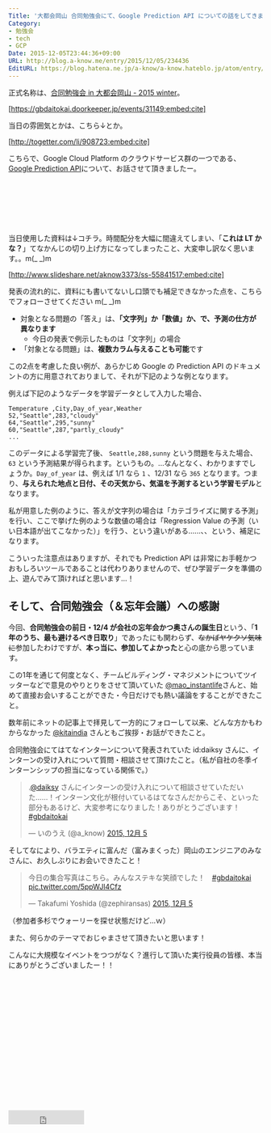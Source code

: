 ```yaml
---
Title: '大都会岡山 合同勉強会にて、Google Prediction API についての話をしてきました #gbdaitokai #gcpja '
Category:
- 勉強会
- tech
- GCP
Date: 2015-12-05T23:44:36+09:00
URL: http://blog.a-know.me/entry/2015/12/05/234436
EditURL: https://blog.hatena.ne.jp/a-know/a-know.hateblo.jp/atom/entry/6653586347147558495
---
```


正式名称は、[合同勉強会 in 大都会岡山 - 2015 winter](https://gbdaitokai.doorkeeper.jp/events/31149)。


[https://gbdaitokai.doorkeeper.jp/events/31149:embed:cite]


当日の雰囲気とかは、こちら↓とか。




[http://togetter.com/li/908723:embed:cite]




こちらで、Google Cloud Platform のクラウドサービス群の一つである、[Google Prediction API](https://cloud.google.com/prediction/?hl=ja)について、お話させて頂きましたー。




<!-- more -->


<script async src="//pagead2.googlesyndication.com/pagead/js/adsbygoogle.js"></script>
<!-- article-top -->
<ins class="adsbygoogle"
     style="display:inline-block;width:728px;height:90px"
     data-ad-client="ca-pub-3463034538369189"
     data-ad-slot="8367620130"></ins>
<script>
(adsbygoogle = window.adsbygoogle || []).push({});
</script>



当日使用した資料は↓コチラ。時間配分を大幅に間違えてしまい、「<b>これは LT かな？</b>」てなかんじの切り上げ方になってしまったこと、大変申し訳なく思います。。m(\_ _)m


[http://www.slideshare.net/aknow3373/ss-55841517:embed:cite]


発表の流れ的に、資料にも書いてないし口頭でも補足できなかった点を、こちらでフォローさせてください m(\_ _)m


* 対象となる問題の「答え」は、<b>「文字列」か「数値」か、で、予測の仕方が異なります</b>
    * 今日の発表で例示したものは「文字列」の場合
* 「対象となる問題」は、<b>複数カラム与えることも可能</b>です


この2点を考慮した良い例が、あらかじめ Google の Prediction API のドキュメントの方に用意されておりまして、それが下記のような例となります。


例えば下記のようなデータを学習データとして入力した場合、


```
Temperature ,City,Day_of_year,Weather
52,"Seattle",283,"cloudy"
64,"Seattle",295,"sunny"
60,"Seattle",287,"partly_cloudy"
...
```


このデータによる学習完了後、 `Seattle,288,sunny` という問題を与えた場合、 `63` という予測結果が得られます。というもの。...なんとなく、わかりますでしょうか。`Day_of_year` は、例えば 1/1 なら `1` 、12/31 なら `365` となります。つまり、<b>与えられた地点と日付、その天気から、気温を予測するという学習モデル</b>となります。


私が用意した例のように、答えが文字列の場合は「カテゴライズに関する予測」を行い、ここで挙げた例のような数値の場合は「Regression Value の予測（いい日本語が出てこなかった）」を行う、という違いがある......、、という、補足になります。


こういった注意点はありますが、それでも Prediction API は非常にお手軽かつおもしろいツールであることは代わりありませんので、ぜひ学習データを準備の上、遊んでみて頂ければと思います...！



## そして、合同勉強会（＆忘年会議）への感謝

今回、<b>合同勉強会の前日・12/4 が会社の忘年会かつ奥さんの誕生日</b>という、「<b>1年のうち、最も避けるべき日取り</b>」であったにも関わらず、<s>なかばヤケクソ気味に</s>参加したわけですが、<b>本っ当に、参加してよかった</b>と心の底から思っています。


この1年を通じて何度となく、チームビルディング・マネジメントについてツイッターなどで意見のやりとりをさせて頂いていた [@mao_instantlife](https://twitter.com/mao_instantlife)さんと、始めて直接お会いすることができた・今日だけでも熱い議論をすることができたこと。


数年前にネットの記事上で拝見して一方的にフォローして以来、どんな方かもわからなかった [@kitaindia](https://twitter.com/kitaindia) さんともご挨拶・お話ができたこと。


合同勉強会にてはてなインターンについて発表されていた id:daiksy さんに、インターンの受け入れについて質問・相談させて頂けたこと。（私が自社の冬季インターンシップの担当になっている関係で。）


<blockquote class="twitter-tweet" lang="ja"><p lang="ja" dir="ltr">.<a href="https://twitter.com/daiksy">@daiksy</a> さんにインターンの受け入れについて相談させていただいた……！インターン文化が根付いているはてなさんだからこそ、といった部分もあるけど、大変参考になりました！ありがとうございます！ <a href="https://twitter.com/hashtag/gbdaitokai?src=hash">#gbdaitokai</a></p>&mdash; いのうえ (@a_know) <a href="https://twitter.com/a_know/status/673131666265653249">2015, 12月 5</a></blockquote>
<script async src="//platform.twitter.com/widgets.js" charset="utf-8"></script>


そしてなにより、バラエティに富んだ（富みまくった）岡山のエンジニアのみなさんに、お久しぶりにお会いできたこと！


<blockquote class="twitter-tweet" lang="ja"><p lang="ja" dir="ltr">今日の集合写真はこちら。みんなステキな笑顔でした！　<a href="https://twitter.com/hashtag/gbdaitokai?src=hash">#gbdaitokai</a> <a href="https://t.co/5ppWJl4Cfz">pic.twitter.com/5ppWJl4Cfz</a></p>&mdash; Takafumi Yoshida (@zephiransas) <a href="https://twitter.com/zephiransas/status/673132844722421760">2015, 12月 5</a></blockquote>
<script async src="//platform.twitter.com/widgets.js" charset="utf-8"></script>


（参加者多杉でウォーリーを探せ状態だけど...ｗ）


また、何らかのテーマでおじゃまさせて頂きたいと思います！


こんなに大規模なイベントをつつがなく？進行して頂いた実行役員の皆様、本当にありがとうございましたー！！


<script async src="//pagead2.googlesyndication.com/pagead/js/adsbygoogle.js"></script>
<!-- article-bottom2 -->
<ins class="adsbygoogle"
     style="display:inline-block;width:300px;height:250px"
     data-ad-client="ca-pub-3463034538369189"
     data-ad-slot="5274552934"></ins>
<script>
(adsbygoogle = window.adsbygoogle || []).push({});
</script>


<iframe src="http://blog.hatena.ne.jp/a-know/a-know.hateblo.jp/subscribe/iframe" allowtransparency="true" frameborder="0" scrolling="no" width="150" height="28"></iframe>
